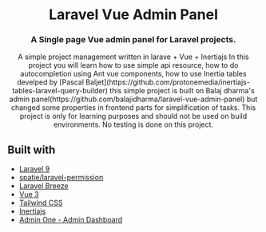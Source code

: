 <h1 align="center">Laravel Vue Admin Panel</h1>
<h3 align="center">A Single page Vue admin panel for Laravel projects.</h3>
<p align="center">
A simple project management written in larave + Vue + Inertiajs
In this project you will learn how to use simple api resource, how to do autocompletion using Ant vue components, how to use Inertia tables develped by [Pascal Baljet](https://github.com/protonemedia/inertiajs-tables-laravel-query-builder)
this simple project is built on Balaj dharma's admin panel(https://github.com/balajidharma/laravel-vue-admin-panel) but changed some properties in frontend parts for simplification of tasks.
This project is only for learning purposes and should not be used on build environments.
No testing is done on this project.
    
</p>

## Built with
- [Laravel 9](https://github.com/laravel/framework)
- [spatie/laravel-permission](https://github.com/spatie/laravel-permission)
- [Laravel Breeze](https://github.com/laravel/breeze)
- [Vue 3](https://vuejs.org/)
- [Tailwind CSS](https://tailwindcss.com/)
- [Inertiajs](https://inertiajs.com/)
- [Admin One - Admin Dashboard](https://github.com/justboil/admin-one-vue-tailwind)
